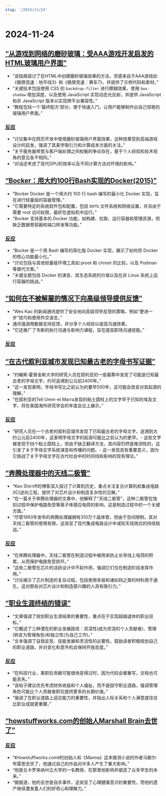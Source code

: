 ```yaml
---
slug: '/2024/11/24'
---
```


# 2024-11-24

## [“从游戏到网络的磨砂玻璃：受AAA游戏开发启发的HTML玻璃用户界面”](https://www.tyleo.com/html-glass.html)

- “该指南探讨了在HTML中创建磨砂玻璃效果的方法，灵感来自于AAA游戏如《极限竞速：地平线3》和《极限竞速：赛车7》，并提供了示例代码和素材。”
- “关键技术包括使用 CSS 的 `backdrop-filter` 进行模糊效果，使用 `box-shadow` 增加深度，以及使用 JavaScript 实现动态光反射，并提供 JavaScript 和非 JavaScript 版本以实现跨平台兼容性。”
- “教程包括一个‘最终配方’部分，便于快速入门，让用户能够制作出自己惊艳的玻璃用户界面。”

### [反应](https://news.ycombinator.com/item?id=42225481)

- “讨论集中在网页开发中使用磨砂玻璃用户界面效果，这种效果受到高端游戏设计的启发，强调了其美学吸引力和计算成本方面的关注。”
- “关于服务器带宽与客户端处理之间权衡的争论存在，基于个人经验和技术视角的意见各不相同。”
- “对话还考虑了现代GPU的效率以及不同计算方法对环境的影响。”

## [“Bocker：用大约100行Bash实现的Docker(2015)”](https://github.com/p8952/bocker)

- “Bocker Docker 是一个用大约 100 行 bash 编写的最小化 Docker 实现，旨在进行轻量级的容器管理。”
- “它需要特定的系统软件包和配置，包括 btrfs 文件系统和网络设置，并且由于需要 root 访问权限，最好在虚拟机中运行。”
- “Bocker 支持基本的 Docker 功能，如构建、拉取、运行容器和管理资源，但缺乏数据卷容器和端口转发等功能。”

### [反应](https://news.ycombinator.com/item?id=42224670)

- “Bocker 是一个用 Bash 编写的简化版 Docker 实现，展示了如何将 Docker 的核心功能最小化。”
- “讨论包括与其他轻量级环境工具如 proot 和 chroot 的比较，以及 Podman 等替代方案。”
- “关键主题包括 Docker 的演变、其生态系统的价值以及在非 Linux 系统上运行容器的挑战。”

## [“如何在不被解雇的情况下向高级领导提供反馈”](https://newsletter.weskao.com/p/how-to-give-a-senior-leader-feedback-without-getting-fired)

- “Wes Kao 的新闻通讯提供了安全地向高级领导反馈的策略，例如“更进一步”技巧和使用外交语言。”
- 通讯强调用数据支持反馈，并分享个人经验以提高沟通效果。
- “它还推广了韦斯的执行沟通与影响力课程，旨在提高职场沟通技能。”

### [反应](https://news.ycombinator.com/item?id=42223099)

## [“在古代叙利亚城市发现已知最古老的字母书写证据”](https://hub.jhu.edu/2024/11/21/ancient-alphabet-discovered-syria/)

- “约翰斯·霍普金斯大学的研究人员在叙利亚的一座墓葬中发现了可能是已知最古老的字母文字，约可追溯到公元前2400年。”
- “这一发现表明，字母书写比之前认为的要早500年，这可能会改变对其起源的理解。”
- “在叙利亚的Tell Umm-el Marra发现的粘土圆柱上的文字早于已知的埃及文字，将在美国海外研究学会的年度会议上展示。”

### [反应](https://news.ycombinator.com/item?id=42224330)

- “研究人员在一个古老的叙利亚城市发现了已知最古老的字母文字，追溯到大约公元前2400年，这表明字母文字的起源可能比之前认为的更早。- 这些文字被发现于四个粘土圆柱上，但由于缺乏翻译方法，其内容仍然是推测性的，这引发了关于字母文字系统演变和传播的问题。- 这一发现具有重要意义，因为它挑战了关于字母文字在古代社会中的时间线和影响的现有理论。”

## [“奔腾处理器中的天线二极管”](http://www.righto.com/2024/11/antenna-diodes-in-pentium-processor.html)

- “Ken Shirriff的博客深入探讨了计算机历史，重点关注复古计算机和集成电路(IC)逆向工程，提供了对芯片设计和制造复杂性的见解。”
- “在一篇关于奔腾处理器的文章中，他解释了“天线二极管”，这种二极管在蚀刻过程中保护电路免受等离子体感应电荷的影响，这是制造过程中的一个关键方面。”
- “尽管1993年发布的奔腾处理器拥有310万个晶体管，但由于空间限制，其对天线二极管的使用有限，这突显了现代集成电路设计中减轻天线效应的持续挑战。”

### [反应](https://news.ycombinator.com/item?id=42223690)

- “在奔腾处理器中，天线二极管在制造过程中被用来防止长导线上电荷的积累，从而保护电路免受损坏。”
- “这些二极管在芯片的活跃设计中不起作用，强调它们仅在制造阶段发挥作用。”
- “讨论揭示了芯片制造的复杂过程，包括使用多层和诸如钨之类的材料用于通孔，这对那些对芯片设计和制造感兴趣的人具有吸引力。”

## [“职业生涯终结的错误”](https://bitfieldconsulting.com/posts/career)

- “文章强调了规划职业生涯结束的重要性，重点在于实现超越退休的职业目标。”
- “它概述了三种潜在的职业发展路径：资深性(成为资深的个人贡献者)、管理(转变为管理角色)和独立性(为自己工作)。”
- “文本强调了自我反思、技能发展和灵活性的必要性，鼓励读者积极规划自己的职业道路，并对变化和意外机会保持开放态度。”

### [反应](https://news.ycombinator.com/item?id=42228538)

- “在科技行业，离职后贡献可能很快变得过时，因为代码会被重写，文档也可能丢失。”
- “该帖子建议优先考虑财务收益和个人福祉，而不是固守职业道路，强调管理角色可能比个人贡献者职位提供更多的长期价值。”
- “强调了在职业道路上适应能力的重要性，并指出人际关系和个人满意度往往比职业成就更重要。”

## [“howstuffworks.com的创始人Marshall Brain去世了”](https://www.wral.com/news/local/nc-state-marshall-brain-dies-november-2024/)

### [反应](https://news.ycombinator.com/item?id=42228759)

- “《Howstuffworks.com》的创始人和《Manna》这本推测小说的作者马歇尔·布雷恩去世了，他通过自己的作品对许多人产生了重大影响。”
- “他是北卡罗来纳州立大学的一名教授，在那里他影响并塑造了众多学生的未来。”
- “据报道，他的去世是自杀事件，这突显了心理健康意识的重要性，而他的遗产继续激发着人们的好奇心和理解力。”

<head>
  <meta property="og:title" content="“从游戏到网络的磨砂玻璃：受AAA游戏开发启发的HTML玻璃用户界面”" />
  <meta property="og:type" content="website" />
  <meta property="og:image" content="https://og.cho.sh/api/og/?title=%E2%80%9C%E4%BB%8E%E6%B8%B8%E6%88%8F%E5%88%B0%E7%BD%91%E7%BB%9C%E7%9A%84%E7%A3%A8%E7%A0%82%E7%8E%BB%E7%92%83%EF%BC%9A%E5%8F%97AAA%E6%B8%B8%E6%88%8F%E5%BC%80%E5%8F%91%E5%90%AF%E5%8F%91%E7%9A%84HTML%E7%8E%BB%E7%92%83%E7%94%A8%E6%88%B7%E7%95%8C%E9%9D%A2%E2%80%9D&subheading=2024%E5%B9%B411%E6%9C%8824%E6%97%A5%E6%98%9F%E6%9C%9F%E6%97%A5%3A%20%E9%BB%91%E5%AE%A2%E6%96%B0%E9%97%BB%E6%91%98%E8%A6%81" />
</head>
